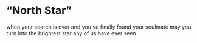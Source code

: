 # “North Star”

when your search is over
and you’ve finally found your soulmate
may you turn into the brightest star
any of us have ever seen

